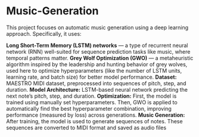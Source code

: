 # Music-Generation
This project focuses on automatic music generation using a deep learning approach. Specifically, it uses:

**Long Short-Term Memory (LSTM) networks** — a type of recurrent neural network (RNN) well-suited for sequence prediction tasks like music, where temporal patterns matter.
**Grey Wolf Optimization (GWO)** — a metaheuristic algorithm inspired by the leadership and hunting behavior of grey wolves, used here to optimize hyperparameters (like the number of LSTM units, learning rate, and batch size) for better model performance.
**Dataset:** MAESTRO MIDI dataset, preprocessed into sequences of pitch, step, and duration.
**Model Architecture:** LSTM-based neural network predicting the next note’s pitch, step, and duration.
**Optimization:** First, the model is trained using manually set hyperparameters.
Then, GWO is applied to automatically find the best hyperparameter combination, improving performance (measured by loss) across generations.
**Music Generation:** After training, the model is used to generate sequences of notes.
These sequences are converted to MIDI format and saved as audio files

